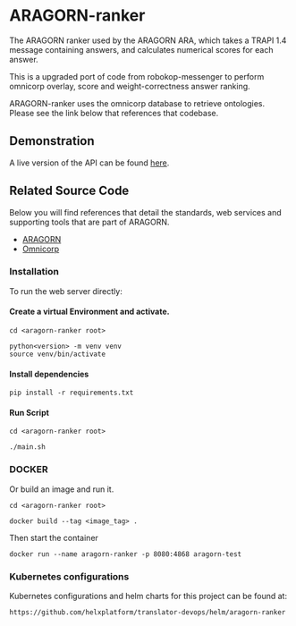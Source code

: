 # ARAGORN-ranker

The ARAGORN ranker used by the ARAGORN ARA, which takes a TRAPI 1.4 message containing answers, and calculates numerical scores for each answer.

This is a upgraded port of code from robokop-messenger to perform omnicorp overlay, score and weight-correctness answer ranking.

ARAGORN-ranker uses the omnicorp database to retrieve ontologies. Please see the link below that references that codebase.

## Demonstration

A live version of the API can be found [here](https://aragorn-ranker.renci.org/1.4/docs).

## Related Source Code
Below you will find references that detail the standards, web services and supporting tools that are part of ARAGORN. 

* [ARAGORN](https://github.com/ranking-agent/aragorn)
* [Omnicorp](https://github.com/NCATS-Gamma/omnicorp)

### Installation

To run the web server directly:

#### Create a virtual Environment and activate.

    cd <aragorn-ranker root>

    python<version> -m venv venv
    source venv/bin/activate
    
#### Install dependencies

    pip install -r requirements.txt

#### Run Script
  
    cd <aragorn-ranker root>

    ./main.sh
    
 ### DOCKER 
   Or build an image and run it.

    cd <aragorn-ranker root>

    docker build --tag <image_tag> .

   Then start the container

    docker run --name aragorn-ranker -p 8080:4868 aragorn-test

### Kubernetes configurations

Kubernetes configurations and helm charts for this project can be found at: 

    https://github.com/helxplatform/translator-devops/helm/aragorn-ranker
